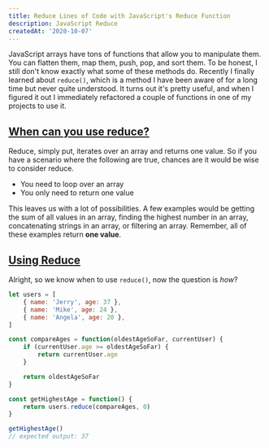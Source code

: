 ```yaml
---
title: Reduce Lines of Code with JavaScript's Reduce Function
description: JavaScript Reduce
createdAt: '2020-10-07'
---
```


JavaScript arrays have tons of functions that allow you to manipulate them. You can flatten them, map them, push, pop, and sort them. To be honest, I still don't know exactly what some of these methods do. Recently I finally learned about `reduce()`, which is a method I have been aware of for a long time but never quite understood. It turns out it's pretty useful, and when I figured it out I immediately refactored a couple of functions in one of my projects to use it.

## <a href="#when-can-you-use-reduce">When can you use reduce?</a>

Reduce, simply put, iterates over an array and returns one value. So if you have a scenario where the following are true, chances are it would be wise to consider reduce.

-   You need to loop over an array
-   You only need to return one value

This leaves us with a lot of possibilities. A few examples would be getting the sum of all values in an array, finding the highest number in an array, concatenating strings in an array, or filtering an array. Remember, all of these examples return **one value**.

## <a href="#using-reduce">Using Reduce</a>

Alright, so we know when to use `reduce()`, now the question is _how_?

```javascript
let users = [
    { name: 'Jerry', age: 37 },
    { name: 'Mike', age: 24 },
    { name: 'Angela', age: 20 },
]

const compareAges = function(oldestAgeSoFar, currentUser) {
    if (currentUser.age >= oldestAgeSoFar) {
        return currentUser.age
    }

    return oldestAgeSoFar
}

const getHighestAge = function() {
    return users.reduce(compareAges, 0)
}

getHighestAge()
// expected output: 37
```
